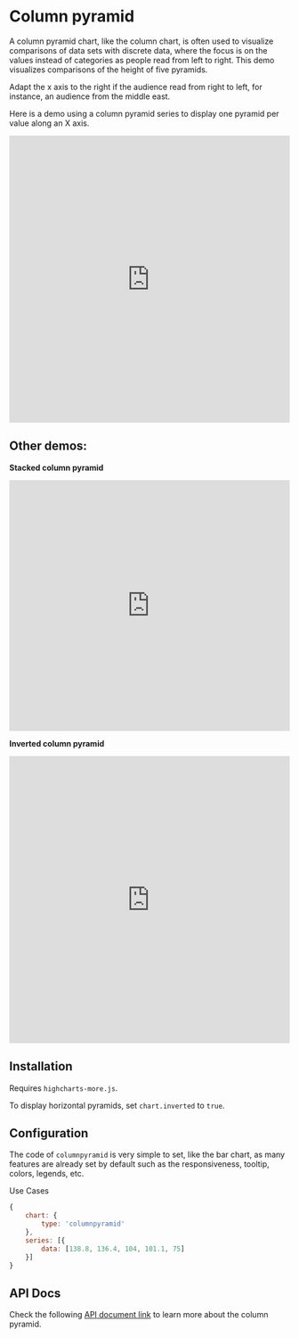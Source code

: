 Column pyramid
===

A column pyramid chart, like the column chart, is often used to visualize comparisons of data sets with discrete data, where the focus is on the values instead of categories as people read from left to right. This demo visualizes comparisons of the height of five pyramids.

Adapt the x axis to the right if the audience read from right to left, for instance, an audience from the middle east.

Here is a demo using a column pyramid series to display one pyramid per value along an X axis.

<iframe style="width: 100%; height: 515px; border: none;" src="https://www.highcharts.com/samples/embed/highcharts/demo/column-pyramid" allow="fullscreen"></iframe>

Other demos:
------------

**Stacked column pyramid**

<iframe style="width: 100%; height: 450px; border: none;" src="https://www.highcharts.com/samples/embed/highcharts/plotoptions/columnpyramid-stacked" allow="fullscreen"></iframe>

**Inverted column pyramid**

<iframe style="width: 100%; height: 515px; border: none;" src="https://www.highcharts.com/samples/embed/highcharts/plotoptions/columnpyramid-inverted" allow="fullscreen"></iframe>

Installation
------------

Requires `highcharts-more.js`.

To display horizontal pyramids, set `chart.inverted` to `true`.

Configuration
-------------

The code of `columnpyramid` is very simple to set, like the bar chart, as many features are already set by default such as the responsiveness, tooltip, colors, legends, etc.

Use Cases

```js
{
    chart: {
        type: 'columnpyramid'
    },
    series: [{
        data: [138.8, 136.4, 104, 101.1, 75]
    }]
}
```

API Docs
--------

Check the following [API document link](https://api.highcharts.com/highcharts/plotOptions.columnpyramid) to learn more about the column pyramid.
